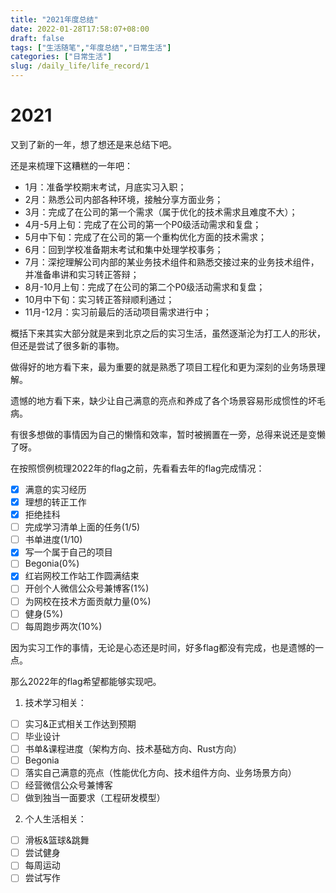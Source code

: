 ```yaml
---
title: "2021年度总结"
date: 2022-01-28T17:58:07+08:00
draft: false
tags: ["生活随笔","年度总结","日常生活"]
categories: ["日常生活"]
slug: /daily_life/life_record/1
---
```



# 2021

又到了新的一年，想了想还是来总结下吧。

还是来梳理下这糟糕的一年吧：

- 1月：准备学校期末考试，月底实习入职；
- 2月：熟悉公司内部各种环境，接触分享方面业务；
- 3月：完成了在公司的第一个需求（属于优化的技术需求且难度不大）；
- 4月-5月上旬：完成了在公司的第一个P0级活动需求和复盘； 
- 5月中下旬：完成了在公司的第一个重构优化方面的技术需求； 
- 6月：回到学校准备期末考试和集中处理学校事务； 
- 7月：深挖理解公司内部的某业务技术组件和熟悉交接过来的业务技术组件，并准备串讲和实习转正答辩； 
- 8月-10月上旬：完成了在公司的第二个P0级活动需求和复盘； 
- 10月中下旬：实习转正答辩顺利通过； 
- 11月-12月：实习前最后的活动项目需求进行中；

概括下来其实大部分就是来到北京之后的实习生活，虽然逐渐沦为打工人的形状，但还是尝试了很多新的事物。

做得好的地方看下来，最为重要的就是熟悉了项目工程化和更为深刻的业务场景理解。

遗憾的地方看下来，缺少让自己满意的亮点和养成了各个场景容易形成惯性的坏毛病。

有很多想做的事情因为自己的懒惰和效率，暂时被搁置在一旁，总得来说还是变懒了呀。

在按照惯例梳理2022年的flag之前，先看看去年的flag完成情况：

- [x] 满意的实习经历
- [x] 理想的转正工作
- [x] 拒绝挂科
- [ ] 完成学习清单上面的任务(1/5)
- [ ] 书单进度(1/10)
- [x] 写一个属于自己的项目
- [ ] Begonia(0%)
- [x] 红岩网校工作站工作圆满结束
- [ ] 开创个人微信公众号兼博客(1%)
- [ ] 为网校在技术方面贡献力量(0%)
- [ ] 健身(5%)
- [ ] 每周跑步两次(10%)

因为实习工作的事情，无论是心态还是时间，好多flag都没有完成，也是遗憾的一点。

那么2022年的flag希望都能够实现吧。

1. 技术学习相关：

- [ ] 实习&正式相关工作达到预期
- [ ] 毕业设计
- [ ] 书单&课程进度（架构方向、技术基础方向、Rust方向）
- [ ] Begonia
- [ ] 落实自己满意的亮点（性能优化方向、技术组件方向、业务场景方向）
- [ ] 经营微信公众号兼博客
- [ ] 做到独当一面要求（工程研发模型）

2. 个人生活相关：

- [ ] 滑板&篮球&跳舞
- [ ] 尝试健身
- [ ] 每周运动
- [ ] 尝试写作
